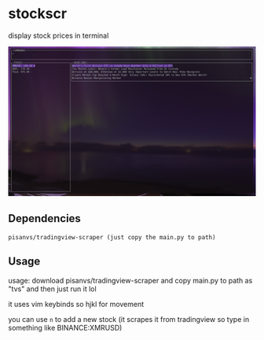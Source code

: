 # stockscr

display stock prices in terminal

![](./screenie.png)

## Dependencies

```
pisanvs/tradingview-scraper (just copy the main.py to path)
```

## Usage

usage: download pisanvs/tradingview-scraper and copy main.py to path as "tvs" and then just run it lol

it uses vim keybinds so hjkl for movement

you can use `n` to add a new stock (it scrapes it from tradingview so type in something like BINANCE:XMRUSD)
